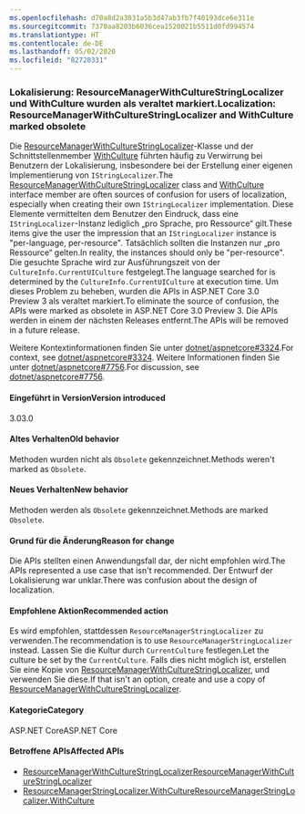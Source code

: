 ```yaml
---
ms.openlocfilehash: d70a8d2a3031a5b3d47ab3fb7f40193dce6e311e
ms.sourcegitcommit: 7370aa8203b6036cea1520021b5511d0fd994574
ms.translationtype: HT
ms.contentlocale: de-DE
ms.lasthandoff: 05/02/2020
ms.locfileid: "82728331"
---
```

### <a name="localization-resourcemanagerwithculturestringlocalizer-and-withculture-marked-obsolete"></a><span data-ttu-id="488e9-101">Lokalisierung: ResourceManagerWithCultureStringLocalizer und WithCulture wurden als veraltet markiert.</span><span class="sxs-lookup"><span data-stu-id="488e9-101">Localization: ResourceManagerWithCultureStringLocalizer and WithCulture marked obsolete</span></span>

<span data-ttu-id="488e9-102">Die [ResourceManagerWithCultureStringLocalizer](https://github.com/aspnet/Localization/blob/43b974482c7b703c92085c6f68b3b23d8fe32720/src/Microsoft.Extensions.Localization/ResourceManagerWithCultureStringLocalizer.cs#L18)-Klasse und der Schnittstellenmember [WithCulture](https://github.com/aspnet/Localization/blob/master/src/Microsoft.Extensions.Localization/ResourceManagerStringLocalizer.cs#L154-L170) führten häufig zu Verwirrung bei Benutzern der Lokalisierung, insbesondere bei der Erstellung einer eigenen Implementierung von `IStringLocalizer`.</span><span class="sxs-lookup"><span data-stu-id="488e9-102">The [ResourceManagerWithCultureStringLocalizer](https://github.com/aspnet/Localization/blob/43b974482c7b703c92085c6f68b3b23d8fe32720/src/Microsoft.Extensions.Localization/ResourceManagerWithCultureStringLocalizer.cs#L18) class and [WithCulture](https://github.com/aspnet/Localization/blob/master/src/Microsoft.Extensions.Localization/ResourceManagerStringLocalizer.cs#L154-L170) interface member are often sources of confusion for users of localization, especially when creating their own `IStringLocalizer` implementation.</span></span> <span data-ttu-id="488e9-103">Diese Elemente vermittelten dem Benutzer den Eindruck, dass eine `IStringLocalizer`-Instanz lediglich „pro Sprache, pro Ressource“ gilt.</span><span class="sxs-lookup"><span data-stu-id="488e9-103">These items give the user the impression that an `IStringLocalizer` instance is "per-language, per-resource".</span></span> <span data-ttu-id="488e9-104">Tatsächlich sollten die Instanzen nur „pro Ressource“ gelten.</span><span class="sxs-lookup"><span data-stu-id="488e9-104">In reality, the instances should only be "per-resource".</span></span> <span data-ttu-id="488e9-105">Die gesuchte Sprache wird zur Ausführungszeit von der `CultureInfo.CurrentUICulture` festgelegt.</span><span class="sxs-lookup"><span data-stu-id="488e9-105">The language searched for is determined by the `CultureInfo.CurrentUICulture` at execution time.</span></span> <span data-ttu-id="488e9-106">Um dieses Problem zu beheben, wurden die APIs in ASP.NET Core 3.0 Preview 3 als veraltet markiert.</span><span class="sxs-lookup"><span data-stu-id="488e9-106">To eliminate the source of confusion, the APIs were marked as obsolete in ASP.NET Core 3.0 Preview 3.</span></span> <span data-ttu-id="488e9-107">Die APIs werden in einem der nächsten Releases entfernt.</span><span class="sxs-lookup"><span data-stu-id="488e9-107">The APIs will be removed in a future release.</span></span>

<span data-ttu-id="488e9-108">Weitere Kontextinformationen finden Sie unter [dotnet/aspnetcore#3324](https://github.com/dotnet/aspnetcore/issues/3324).</span><span class="sxs-lookup"><span data-stu-id="488e9-108">For context, see [dotnet/aspnetcore#3324](https://github.com/dotnet/aspnetcore/issues/3324).</span></span> <span data-ttu-id="488e9-109">Weitere Informationen finden Sie unter [dotnet/aspnetcore#7756](https://github.com/dotnet/aspnetcore/issues/7756).</span><span class="sxs-lookup"><span data-stu-id="488e9-109">For discussion, see [dotnet/aspnetcore#7756](https://github.com/dotnet/aspnetcore/issues/7756).</span></span>

#### <a name="version-introduced"></a><span data-ttu-id="488e9-110">Eingeführt in Version</span><span class="sxs-lookup"><span data-stu-id="488e9-110">Version introduced</span></span>

<span data-ttu-id="488e9-111">3.0</span><span class="sxs-lookup"><span data-stu-id="488e9-111">3.0</span></span>

#### <a name="old-behavior"></a><span data-ttu-id="488e9-112">Altes Verhalten</span><span class="sxs-lookup"><span data-stu-id="488e9-112">Old behavior</span></span>

<span data-ttu-id="488e9-113">Methoden wurden nicht als `Obsolete` gekennzeichnet.</span><span class="sxs-lookup"><span data-stu-id="488e9-113">Methods weren't marked as `Obsolete`.</span></span>

#### <a name="new-behavior"></a><span data-ttu-id="488e9-114">Neues Verhalten</span><span class="sxs-lookup"><span data-stu-id="488e9-114">New behavior</span></span>

<span data-ttu-id="488e9-115">Methoden werden als `Obsolete` gekennzeichnet.</span><span class="sxs-lookup"><span data-stu-id="488e9-115">Methods are marked `Obsolete`.</span></span>

#### <a name="reason-for-change"></a><span data-ttu-id="488e9-116">Grund für die Änderung</span><span class="sxs-lookup"><span data-stu-id="488e9-116">Reason for change</span></span>

<span data-ttu-id="488e9-117">Die APIs stellten einen Anwendungsfall dar, der nicht empfohlen wird.</span><span class="sxs-lookup"><span data-stu-id="488e9-117">The APIs represented a use case that isn't recommended.</span></span> <span data-ttu-id="488e9-118">Der Entwurf der Lokalisierung war unklar.</span><span class="sxs-lookup"><span data-stu-id="488e9-118">There was confusion about the design of localization.</span></span>

#### <a name="recommended-action"></a><span data-ttu-id="488e9-119">Empfohlene Aktion</span><span class="sxs-lookup"><span data-stu-id="488e9-119">Recommended action</span></span>

<span data-ttu-id="488e9-120">Es wird empfohlen, stattdessen `ResourceManagerStringLocalizer` zu verwenden.</span><span class="sxs-lookup"><span data-stu-id="488e9-120">The recommendation is to use `ResourceManagerStringLocalizer` instead.</span></span> <span data-ttu-id="488e9-121">Lassen Sie die Kultur durch `CurrentCulture` festlegen.</span><span class="sxs-lookup"><span data-stu-id="488e9-121">Let the culture be set by the `CurrentCulture`.</span></span> <span data-ttu-id="488e9-122">Falls dies nicht möglich ist, erstellen Sie eine Kopie von [ResourceManagerWithCultureStringLocalizer](https://github.com/aspnet/Localization/blob/43b974482c7b703c92085c6f68b3b23d8fe32720/src/Microsoft.Extensions.Localization/ResourceManagerWithCultureStringLocalizer.cs#L18), und verwenden Sie diese.</span><span class="sxs-lookup"><span data-stu-id="488e9-122">If that isn't an option, create and use a copy of [ResourceManagerWithCultureStringLocalizer](https://github.com/aspnet/Localization/blob/43b974482c7b703c92085c6f68b3b23d8fe32720/src/Microsoft.Extensions.Localization/ResourceManagerWithCultureStringLocalizer.cs#L18).</span></span>

#### <a name="category"></a><span data-ttu-id="488e9-123">Kategorie</span><span class="sxs-lookup"><span data-stu-id="488e9-123">Category</span></span>

<span data-ttu-id="488e9-124">ASP.NET Core</span><span class="sxs-lookup"><span data-stu-id="488e9-124">ASP.NET Core</span></span>

#### <a name="affected-apis"></a><span data-ttu-id="488e9-125">Betroffene APIs</span><span class="sxs-lookup"><span data-stu-id="488e9-125">Affected APIs</span></span>

- [<span data-ttu-id="488e9-126">ResourceManagerWithCultureStringLocalizer</span><span class="sxs-lookup"><span data-stu-id="488e9-126">ResourceManagerWithCultureStringLocalizer</span></span>](/dotnet/api/microsoft.extensions.localization.resourcemanagerwithculturestringlocalizer?view=dotnet-plat-ext-3.0)
- [<span data-ttu-id="488e9-127">ResourceManagerStringLocalizer.WithCulture</span><span class="sxs-lookup"><span data-stu-id="488e9-127">ResourceManagerStringLocalizer.WithCulture</span></span>](/dotnet/api/microsoft.extensions.localization.resourcemanagerstringlocalizer.withculture?view=dotnet-plat-ext-3.0)

<!--

#### Affected APIs

- `T:Microsoft.Extensions.Localization.ResourceManagerWithCultureStringLocalizer`
- `Overload:Microsoft.Extensions.Localization.ResourceManagerStringLocalizer.WithCulture`

-->
